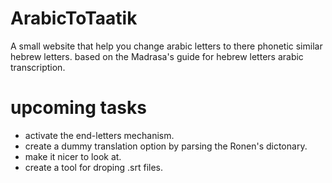 # ArabicToTaatik

A small website that help you change arabic letters to there phonetic similar hebrew letters.
based on the Madrasa's guide for hebrew letters arabic transcription.

# upcoming tasks
- activate the end-letters mechanism.
- create a dummy translation option by parsing the Ronen's dictonary.
- make it nicer to look at. 
- create a tool for droping .srt files.
